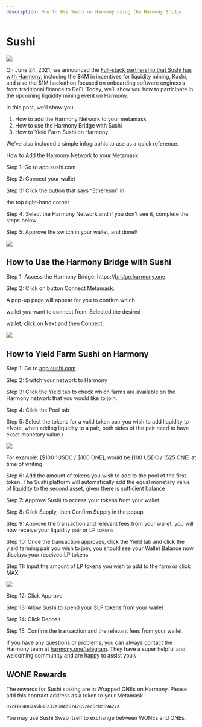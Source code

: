 ```yaml
---
description: How to Use Sushi on Harmony using the Harmony Bridge
---
```


# Sushi

![](https://lh5.googleusercontent.com/JVHjmRtrK1bYrUvkRNlsFfdqHdK5tbM1r4hP4FTBEVHeh0yB8\_MQHYOApO9Bh7wa6CZ5xAurCbdA7i\_AYJw\_fUoyRIPFNDgunufmUnziwWxdDcg72dH8WYNmEOFCSK5upa7fMRRl)

On June 24, 2021, we announced the [Full-stack partnership that Sushi has with Harmony](https://medium.com/harmony-one/sushi-and-harmony-announce-full-stack-partnership-with-4m-in-incentives-6dfaf6dd8887), including the $4M in incentives for liquidity mining, Kashi, and also the $1M hackathon focused on onboarding software engineers from traditional finance to DeFi. Today, we’ll show you how to participate in the upcoming liquidity mining event on Harmony.

In this post, we’ll show you:&#x20;

1. How to add the Harmony Network to your metamask
2. How to use the Harmony Bridge with Sushi
3. How to Yield Farm Sushi on Harmony

We’ve also included a simple infographic to use as a quick reference.

How to Add the Harmony Network to your Metamask

Step 1: Go to app.sushi.com

Step 2: Connect your wallet

Step 3: Click the button that says “Ethereum” in

the top right-hand corner

Step 4: Select the Harmony Network and if you don't see it, complete the steps below

Step 5: Approve the switch in your wallet, and done!\


![](https://lh5.googleusercontent.com/qIasT5AQnVylpzUf4QVqbJdDCIFUMa3YDDz7P-DE2NkH7ieTnZPkl7bR2POwfeb52enIs2XSZCB8T6dncp6w70XW8TiqWWN\_Qc2PFuirMOanAm9gqs9p7jS860Qf37Mn00YP7Le5)

## How to Use the Harmony Bridge with Sushi

Step 1: Access the Harmony Bridge: https://[bridge.harmony.one](https://bridge.harmony.one/)

Step 2: Click on button Connect Metamask.

A pop-up page will appear for you to confirm which

wallet you want to connect from. Selected the desired

wallet, click on Next and then Connect.

![](https://lh4.googleusercontent.com/RQT65zyLeW1yZ8SC7woFEn-kz5dwHijh3ykWYrI6yGHs2T4YBjTfN-1tRoPbNl3ANWUoRXDQ7PCXXYF21GmfXX2nxltJtNcPhWnOlnap4aa7rajXFwaWx-5yZHQSFPJViwFbzfBn)

## How to Yield Farm Sushi on Harmony

Step 1: Go to [app.sushi.com](http://app.sushi.com/)

Step 2: Switch your network to Harmony

Step 3: Click the Yield tab to check which farms are available on the Harmony network that you would like to join.

Step 4: Click the Pool tab

Step 5: Select the tokens for a valid token pair you wish to add liquidity to \*Note, when adding liquidity to a pair, both sides of the pair need to have exact monetary value.\


![](https://lh3.googleusercontent.com/8XC8t8YA8iN47XvjtxOBEH0p\_OwwPygjpKiLT2DYJtNcdNpM05Clvy\_SUgx5Utd0yU7a4lpIfcXrGFwNYvXnUU-ZOr\_PNbO0H\_FD3I5tl7a4Fxeznnbm0ysoBvKZ5X9XzXRKvpb3)

For example: \[$100 1USDC / $100 ONE], would be \[100 USDC / 1525 ONE] at time of writing

Step 6: Add the amount of tokens you wish to add to the pool of the first token. The Sushi platform will automatically add the equal monetary value of liquidity to the second asset, given there is sufficient balance

Step 7: Approve Sushi to access your tokens from your wallet

Step 8: Click Supply, then Confirm Supply in the popup

Step 9: Approve the transaction and relevant fees from your wallet, you will now receive your liquidity pair or LP tokens

Step 10: Once the transaction approves, click the Yield tab and click the yield farming pair you wish to join, you should see your Wallet Balance now displays your received LP tokens

Step 11: Input the amount of LP tokens you wish to add to the farm or click MAX

![](https://lh5.googleusercontent.com/Ivjk-lbXbcHgIJIpgF-8beioJjXKvco2VeC4EUolE2n0RsMiqz33Cme69vN9J42tK4WiWUrCBefn751ZG3vvXK9ll\_SjDoLHln5iMdhFIDAPs2vtTv85lQ8Zb7D\_wP0mosvigRYz)

Step 12: Click Approve

Step 13: Allow Sushi to spend your SLP tokens from your wallet

Step 14: Click Deposit

Step 15: Confirm the transaction and the relevant fees from your wallet

If you have any questions or problems, you can always contact the Harmony team at [harmony.one/telegram](https://harmony.one/telegram). They have a super helpful and welcoming community and are happy to assist you.\


## WONE Rewards&#x20;

The rewards for Sushi staking are in Wrapped ONEs on Harmony. Please add this contract address as a token to your Metamask:&#x20;

`0xcF664087a5bB0237a0BAd6742852ec6c8d69A27a`

You may use Sushi Swap itself to exchange between WONEs and ONEs.
